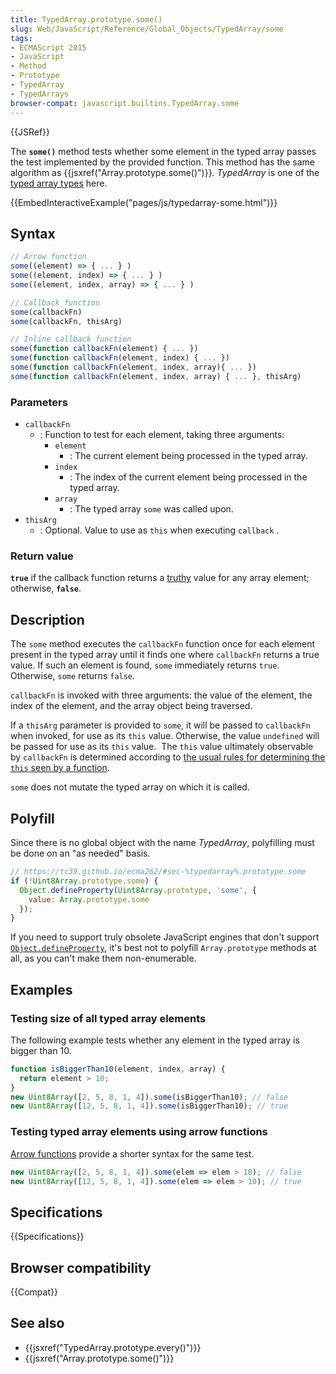```yaml
---
title: TypedArray.prototype.some()
slug: Web/JavaScript/Reference/Global_Objects/TypedArray/some
tags:
- ECMAScript 2015
- JavaScript
- Method
- Prototype
- TypedArray
- TypedArrays
browser-compat: javascript.builtins.TypedArray.some
---
```

{{JSRef}}

The **`some()`** method tests whether some element in the typed array passes the
test implemented by the provided function. This method has the same algorithm as
{{jsxref("Array.prototype.some()")}}_._ _TypedArray_ is one of the
[typed array types](/en-US/docs/Web/JavaScript/Reference/Global_Objects/TypedArray#TypedArray_objects)
here.

{{EmbedInteractiveExample("pages/js/typedarray-some.html")}}

## Syntax

```js
// Arrow function
some((element) => { ... } )
some((element, index) => { ... } )
some((element, index, array) => { ... } )

// Callback function
some(callbackFn)
some(callbackFn, thisArg)

// Inline callback function
some(function callbackFn(element) { ... })
some(function callbackFn(element, index) { ... })
some(function callbackFn(element, index, array){ ... })
some(function callbackFn(element, index, array) { ... }, thisArg)
```

### Parameters

- `callbackFn`
  - : Function to test for each element, taking three arguments:
    - `element`
      - : The current element being processed in the typed array.
    - `index`
      - : The index of the current element being processed in the typed array.
    - `array`
      - : The typed array `some` was called upon.
- `thisArg`
  - : Optional. Value to use as `this` when executing `callback` .

### Return value

**`true`** if the callback function returns a
[truthy](/en-US/docs/Glossary/truthy) value for any array element; otherwise,
**`false`**.

## Description

The `some` method executes the `callbackFn` function once for each element
present in the typed array until it finds one where `callbackFn` returns a true
value. If such an element is found, `some` immediately returns `true`.
Otherwise, `some` returns `false`.

`callbackFn` is invoked with three arguments: the value of the element, the
index of the element, and the array object being traversed.

If a `thisArg` parameter is provided to `some`, it will be passed to
`callbackFn` when invoked, for use as its `this` value. Otherwise, the value
`undefined` will be passed for use as its `this` value.  The `this` value
ultimately observable by `callbackFn` is determined according to
[the usual rules for determining the `this` seen by a function](/en-US/docs/Web/JavaScript/Reference/Operators/this).

`some` does not mutate the typed array on which it is called.

## Polyfill

Since there is no global object with the name _TypedArray_, polyfilling must be
done on an "as needed" basis.

```js
// https://tc39.github.io/ecma262/#sec-%typedarray%.prototype.some
if (!Uint8Array.prototype.some) {
  Object.defineProperty(Uint8Array.prototype, 'some', {
    value: Array.prototype.some
  });
}
```

If you need to support truly obsolete JavaScript engines that don't support
[`Object.defineProperty`](/en-US/docs/Web/JavaScript/Reference/Global_Objects/Object/defineProperty),
it's best not to polyfill `Array.prototype` methods at all, as you can't make
them non-enumerable.

## Examples

### Testing size of all typed array elements

The following example tests whether any element in the typed array is bigger
than 10.

```js
function isBiggerThan10(element, index, array) {
  return element > 10;
}
new Uint8Array([2, 5, 8, 1, 4]).some(isBiggerThan10); // false
new Uint8Array([12, 5, 8, 1, 4]).some(isBiggerThan10); // true
```

### Testing typed array elements using arrow functions

[Arrow functions](/en-US/docs/Web/JavaScript/Reference/Functions/Arrow_functions)
provide a shorter syntax for the same test.

```js
new Uint8Array([2, 5, 8, 1, 4]).some(elem => elem > 10); // false
new Uint8Array([12, 5, 8, 1, 4]).some(elem => elem > 10); // true
```

## Specifications

{{Specifications}}

## Browser compatibility

{{Compat}}

## See also

- {{jsxref("TypedArray.prototype.every()")}}
- {{jsxref("Array.prototype.some()")}}
